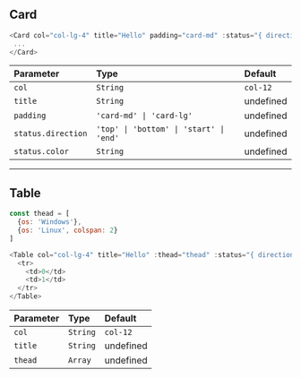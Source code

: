 ## Card
```js
<Card col="col-lg-4" title="Hello" padding="card-md" :status="{ direction: 'top', color: 'success' }" >
 ...
</Card>
```
| Parameter          | Type                                    | Default   |
| :----------------- | :-------------------------------------- | :-------- |
| `col`              | `String`                                | `col-12`  |
| `title`            | `String`                                | undefined |
| `padding`          | `'card-md' \| 'card-lg'`                | undefined |
| `status.direction` | `'top' \| 'bottom' \| 'start' \| 'end'` | undefined |
| `status.color`     | `String`                                | undefined |

---

## Table
```js
const thead = [
  {os: 'Windows'},
  {os: 'Linux', colspan: 2}
]

<Table col="col-lg-4" title="Hello" :thead="thead" :status="{ direction: 'top', color: 'success' }" >
  <tr>
    <td>0</td>
    <td>1</td>
  </tr>
</Table>
```
| Parameter | Type     | Default   |
| :-------- | :------- | :-------- |
| `col`     | `String` | `col-12`  |
| `title`   | `String` | undefined |
| `thead`   | `Array`  | undefined |